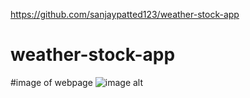https://github.com/sanjaypatted123/weather-stock-app
# weather-stock-app

#image of webpage
![image alt](https://github.com/sanjaypatted123/weather-stock-app/blob/main/Screenshot%202025-04-29%20at%2012.48.48%E2%80%AFPM.png?raw=true)


